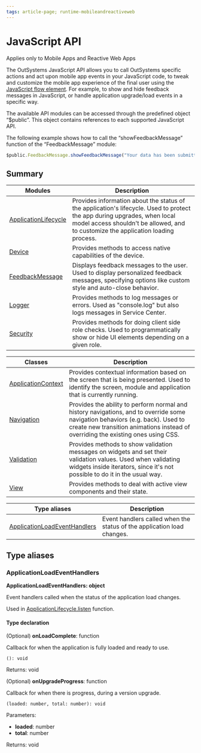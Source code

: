 ```yaml
---
tags: article-page; runtime-mobileandreactiveweb
---
```


# JavaScript API

<div class="info" markdown="1">

Applies only to Mobile Apps and Reactive Web Apps

</div>

The OutSystems JavaScript API allows you to call OutSystems specific actions and act upon mobile app events in your JavaScript code, to tweak and customize the mobile app experience of the final user using the [JavaScript flow element](https://success.outsystems.com/Documentation/11/Extensibility_and_Integration/JavaScript). For example, to show and hide feedback messages in JavaScript, or handle application upgrade/load events in a specific way.

The available API modules can be accessed through the predefined object “$public”. This object contains references to each supported JavaScript API.

The following example shows how to call the “showFeedbackMessage” function of the “FeedbackMessage” module:

```javascript
$public.FeedbackMessage.showFeedbackMessage("Your data has been submitted.", 1);
```

## Summary

|Modules|Description|
|---|---|
|[ApplicationLifecycle](modules/applicationlifecycle.md)|Provides information about the status of the application's lifecycle. Used to protect the app during upgrades, when local model access shouldn't be allowed, and to customize the application loading process.|
|[Device](modules/device.md)|Provides methods to access native capabilities of the device.|
|[FeedbackMessage](modules/feedbackmessage.md)|Displays feedback messages to the user. Used to display personalized feedback messages, specifying options like custom style and auto-close behavior.|
|[Logger](modules/logger.md)|Provides methods to log messages or errors. Used as "console.log" but also logs messages in Service Center.|
|[Security](modules/security.md)|Provides methods for doing client side role checks. Used to programmatically show or hide UI elements depending on a given role.|

|Classes|Description|
|---|---|
|[ApplicationContext](classes/applicationcontext.md)|Provides contextual information based on the screen that is being presented. Used to identify the screen, module and application that is currently running.|
|[Navigation](classes/navigation.md)|Provides the ability to perform normal and history navigations, and to override some navigation behaviors (e.g. back). Used to create new transition animations instead of overriding the existing ones using CSS.|
|[Validation](classes/validation.md)|Provides methods to show validation messages on widgets and set their validation values. Used when validating widgets inside iterators, since it's not possible to do it in the usual way.|
|[View](classes/view.md)|Provides methods to deal with active view components and their state.|

|Type aliases|Description|
|---|---|
|[ApplicationLoadEventHandlers](README.md#applicationloadeventhandlers)|Event handlers called when the status of the application load changes.|


## Type aliases

### ApplicationLoadEventHandlers

**ApplicationLoadEventHandlers: object**

Event handlers called when the status of the application load changes.

Used in [ApplicationLifecycle.listen](modules/applicationlifecycle.md#listen) function.

#### Type declaration

(Optional)  **onLoadComplete**: function

Callback for when the application is fully loaded and ready to use.

`(): void`

Returns: void

(Optional)  **onUpgradeProgress**: function

Callback for when there is progress, during a version upgrade.

`(loaded: number, total: number): void`

Parameters:

* **loaded**: number
* **total**: number

Returns: void

